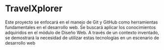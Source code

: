 # TravelXplorer
Este proyecto se enfocará en el manejo de Git y GitHub como herramientas fundamentales en el desarrollo web. Se buscará aplicar los conocimientos adquiridos en el módulo de Diseño Web. A través de un contexto inventado, se demostrará la necesidad de utilizar estas tecnologías en un escenario de desarrollo web

